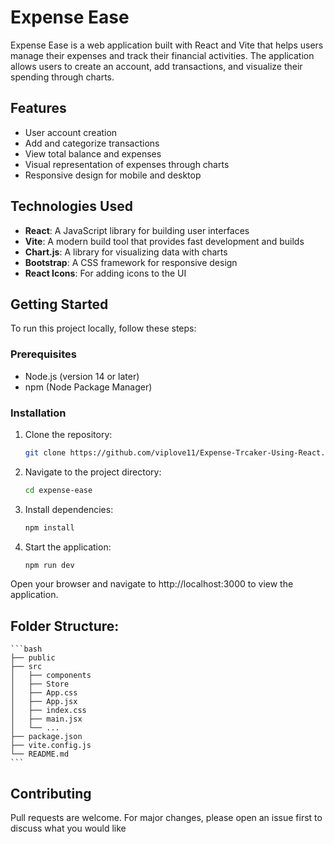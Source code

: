 # Expense Ease

Expense Ease is a web application built with React and Vite that helps users manage their expenses and track their financial activities. The application allows users to create an account, add transactions, and visualize their spending through charts.

## Features

- User account creation
- Add and categorize transactions
- View total balance and expenses
- Visual representation of expenses through charts
- Responsive design for mobile and desktop

## Technologies Used

- **React**: A JavaScript library for building user interfaces
- **Vite**: A modern build tool that provides fast development and builds
- **Chart.js**: A library for visualizing data with charts
- **Bootstrap**: A CSS framework for responsive design
- **React Icons**: For adding icons to the UI

## Getting Started

To run this project locally, follow these steps:

### Prerequisites

- Node.js (version 14 or later)
- npm (Node Package Manager)

### Installation

1. Clone the repository:
   ```bash
   git clone https://github.com/viplove11/Expense-Trcaker-Using-React.git
   ```

2. Navigate to the project directory:
    ```bash
    cd expense-ease
    ```

3. Install dependencies:
    ```bash
    npm install
    ```

4. Start the application:
    ```bash
    npm run dev
    ```

Open your browser and navigate to http://localhost:3000 to view the application.

## Folder Structure:

    ```bash
    ├── public
    ├── src
    │   ├── components
    │   ├── Store
    │   ├── App.css
    │   ├── App.jsx
    │   ├── index.css
    │   ├── main.jsx
    │   └── ...
    ├── package.json
    ├── vite.config.js
    └── README.md
    ```

## Contributing
Pull requests are welcome. For major changes, please open an issue first to discuss what you would like
